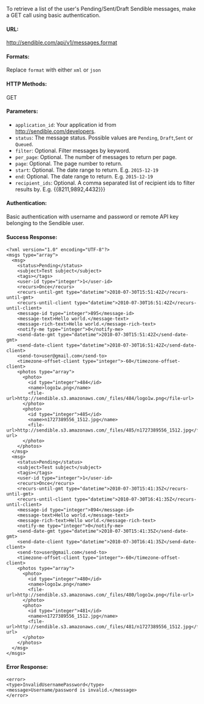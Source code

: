 To retrieve a list of the user's Pending/Sent/Draft Sendible messages, make a GET call using basic authentication.

#### URL: ####
http://sendible.com/api/v1/messages.format

#### Formats: ####
Replace `format` with either `xml` or `json`

#### HTTP Methods: ####
GET

#### Parameters: ####
  * `application_id`: Your application id from http://sendible.com/developers.
  * `status`: The message status. Possible values are `Pending`, `Draft`,`Sent` or `Queued`.
  * `filter`: Optional. Filter messages by keyword.
  * `per_page`: Optional. The number of messages to return per page.
  * `page`: Optional. The page number to return.
  * `start`: Optional. The date range to return. E.g. `2015-12-19`
  * `end`: Optional. The date range to return. E.g. `2015-12-19`
  * `recipient_ids`: Optional. A comma separated list of recipient ids to filter results by. E.g. {{8211,9892,4432}}}

#### Authentication: ####
Basic authentication with username and password or remote API key belonging to the Sendible user.

#### Success Response: ####
```
<?xml version="1.0" encoding="UTF-8"?>
<msgs type="array"> 
  <msg> 
    <status>Pending</status> 
    <subject>Test subject</subject> 
    <tags></tags> 
    <user-id type="integer">1</user-id> 
    <recurs>Once</recurs> 
    <recurs-until-gmt type="datetime">2010-07-30T15:51:42Z</recurs-until-gmt> 
    <recurs-until-client type="datetime">2010-07-30T16:51:42Z</recurs-until-client> 
    <message-id type="integer">895</message-id> 
    <message-text>Hello world.</message-text> 
    <message-rich-text>Hello world.</message-rich-text> 
    <notify-me type="integer">0</notify-me> 
    <send-date-gmt type="datetime">2010-07-30T15:51:42Z</send-date-gmt> 
    <send-date-client type="datetime">2010-07-30T16:51:42Z</send-date-client> 
    <send-to>user@gmail.com</send-to> 
    <timezone-offset-client type="integer">-60</timezone-offset-client> 
    <photos type="array"> 
      <photo> 
        <id type="integer">484</id> 
        <name>logo1w.png</name> 
        <file-url>http://sendible.s3.amazonaws.com/_files/484/logo1w.png</file-url> 
      </photo> 
      <photo> 
        <id type="integer">485</id> 
        <name>n1727389556_1512.jpg</name> 
        <file-url>http://sendible.s3.amazonaws.com/_files/485/n1727389556_1512.jpg</file-url> 
      </photo> 
    </photos> 
  </msg> 
  <msg> 
    <status>Pending</status> 
    <subject>Test subject</subject> 
    <tags></tags> 
    <user-id type="integer">1</user-id> 
    <recurs>Once</recurs> 
    <recurs-until-gmt type="datetime">2010-07-30T15:41:35Z</recurs-until-gmt> 
    <recurs-until-client type="datetime">2010-07-30T16:41:35Z</recurs-until-client> 
    <message-id type="integer">894</message-id> 
    <message-text>Hello world.</message-text> 
    <message-rich-text>Hello world.</message-rich-text> 
    <notify-me type="integer">0</notify-me> 
    <send-date-gmt type="datetime">2010-07-30T15:41:35Z</send-date-gmt> 
    <send-date-client type="datetime">2010-07-30T16:41:35Z</send-date-client> 
    <send-to>user@gmail.com</send-to> 
    <timezone-offset-client type="integer">-60</timezone-offset-client> 
    <photos type="array"> 
      <photo> 
        <id type="integer">480</id> 
        <name>logo1w.png</name> 
        <file-url>http://sendible.s3.amazonaws.com/_files/480/logo1w.png</file-url> 
      </photo> 
      <photo> 
        <id type="integer">481</id> 
        <name>n1727389556_1512.jpg</name> 
        <file-url>http://sendible.s3.amazonaws.com/_files/481/n1727389556_1512.jpg</file-url> 
      </photo> 
    </photos> 
  </msg> 
</msgs>
```

#### Error Response: ####
```
<error>
<type>InvalidUsernamePassword</type>
<message>Username/password is invalid.</message>
</error>
```